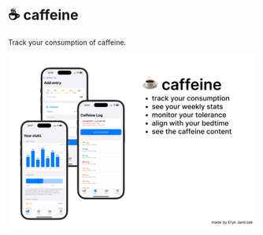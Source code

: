 # ☕️ caffeine
Track your consumption of caffeine.

<img src="README Assets/caffeine-presentation.png"/>
